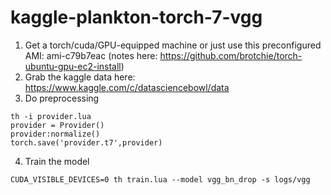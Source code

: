 # kaggle-plankton-torch-7-vgg

1. Get a torch/cuda/GPU-equipped machine or just use this preconfigured AMI: ami-c79b7eac (notes here: https://github.com/brotchie/torch-ubuntu-gpu-ec2-install)
2. Grab the kaggle data here: https://www.kaggle.com/c/datasciencebowl/data
3. Do preprocessing
```
th -i provider.lua
provider = Provider()
provider:normalize()
torch.save('provider.t7',provider)
```
4. Train the model
```
CUDA_VISIBLE_DEVICES=0 th train.lua --model vgg_bn_drop -s logs/vgg
```